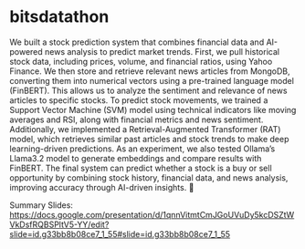 # bitsdatathon


We built a stock prediction system that combines financial data and AI-powered news analysis to predict market trends. First, we pull historical stock data, including prices, volume, and financial ratios, using Yahoo Finance. We then store and retrieve relevant news articles from MongoDB, converting them into numerical vectors using a pre-trained language model (FinBERT). This allows us to analyze the sentiment and relevance of news articles to specific stocks. To predict stock movements, we trained a Support Vector Machine (SVM) model using technical indicators like moving averages and RSI, along with financial metrics and news sentiment. Additionally, we implemented a Retrieval-Augmented Transformer (RAT) model, which retrieves similar past articles and stock trends to make deep learning-driven predictions. As an experiment, we also tested Ollama’s Llama3.2 model to generate embeddings and compare results with FinBERT. The final system can predict whether a stock is a buy or sell opportunity by combining stock history, financial data, and news analysis, improving accuracy through AI-driven insights. 🚀


Summary Slides:
https://docs.google.com/presentation/d/1qnnVitmtCmJGoUVuDy5kcDSZtWVkDsfRQBSPltV5-YY/edit?slide=id.g33bb8b08ce7_1_55#slide=id.g33bb8b08ce7_1_55

